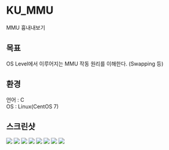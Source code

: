# KU_MMU
MMU 흉내내보기

## 목표
OS Level에서 이루어지는 MMU 작동 원리를 이해한다. (Swapping 등)<br>

## 환경
언어 : C<br>
OS : Linux(CentOS 7)<br>

## 스크린샷
<img src = "https://user-images.githubusercontent.com/50845305/122424515-be1ed580-cfc9-11eb-993f-ebd12cbe2867.PNG">
<img src = "https://user-images.githubusercontent.com/50845305/122424510-bceda880-cfc9-11eb-960d-62ce3ea11bfe.PNG">
<img src = "https://user-images.githubusercontent.com/50845305/122424514-bd863f00-cfc9-11eb-86ee-a848b4d4ee61.PNG">
<img src = "https://user-images.githubusercontent.com/50845305/122424534-c24af300-cfc9-11eb-8398-251cad78ff87.PNG">
<img src = "https://user-images.githubusercontent.com/50845305/122424537-c2e38980-cfc9-11eb-98bc-c297b729796d.PNG">
<img src = "https://user-images.githubusercontent.com/50845305/122424539-c2e38980-cfc9-11eb-9909-b5b82d6b6f13.PNG">
<img src = "https://user-images.githubusercontent.com/50845305/122424541-c37c2000-cfc9-11eb-807d-71095ccd2909.PNG">
<img src = "https://user-images.githubusercontent.com/50845305/122424542-c37c2000-cfc9-11eb-816b-3c188179e7b1.PNG">